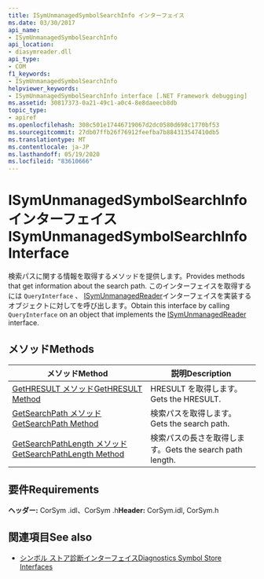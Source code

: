 ```yaml
---
title: ISymUnmanagedSymbolSearchInfo インターフェイス
ms.date: 03/30/2017
api_name:
- ISymUnmanagedSymbolSearchInfo
api_location:
- diasymreader.dll
api_type:
- COM
f1_keywords:
- ISymUnmanagedSymbolSearchInfo
helpviewer_keywords:
- ISymUnmanagedSymbolSearchInfo interface [.NET Framework debugging]
ms.assetid: 30817373-0a21-49c1-a0c4-8e8daeecb8db
topic_type:
- apiref
ms.openlocfilehash: 308c501e17446719067d2dc0580d698c1770bf53
ms.sourcegitcommit: 27db07ffb26f76912feefba7b884313547410db5
ms.translationtype: MT
ms.contentlocale: ja-JP
ms.lasthandoff: 05/19/2020
ms.locfileid: "83610666"
---
```

# <a name="isymunmanagedsymbolsearchinfo-interface"></a><span data-ttu-id="e4c7d-102">ISymUnmanagedSymbolSearchInfo インターフェイス</span><span class="sxs-lookup"><span data-stu-id="e4c7d-102">ISymUnmanagedSymbolSearchInfo Interface</span></span>
<span data-ttu-id="e4c7d-103">検索パスに関する情報を取得するメソッドを提供します。</span><span class="sxs-lookup"><span data-stu-id="e4c7d-103">Provides methods that get information about the search path.</span></span> <span data-ttu-id="e4c7d-104">このインターフェイスを取得するには `QueryInterface` 、 [ISymUnmanagedReader](isymunmanagedreader-interface.md)インターフェイスを実装するオブジェクトに対してを呼び出します。</span><span class="sxs-lookup"><span data-stu-id="e4c7d-104">Obtain this interface by calling `QueryInterface` on an object that implements the [ISymUnmanagedReader](isymunmanagedreader-interface.md) interface.</span></span>  
  
## <a name="methods"></a><span data-ttu-id="e4c7d-105">メソッド</span><span class="sxs-lookup"><span data-stu-id="e4c7d-105">Methods</span></span>  
  
|<span data-ttu-id="e4c7d-106">メソッド</span><span class="sxs-lookup"><span data-stu-id="e4c7d-106">Method</span></span>|<span data-ttu-id="e4c7d-107">説明</span><span class="sxs-lookup"><span data-stu-id="e4c7d-107">Description</span></span>|  
|------------|-----------------|  
|[<span data-ttu-id="e4c7d-108">GetHRESULT メソッド</span><span class="sxs-lookup"><span data-stu-id="e4c7d-108">GetHRESULT Method</span></span>](isymunmanagedsymbolsearchinfo-gethresult-method.md)|<span data-ttu-id="e4c7d-109">HRESULT を取得します。</span><span class="sxs-lookup"><span data-stu-id="e4c7d-109">Gets the HRESULT.</span></span>|  
|[<span data-ttu-id="e4c7d-110">GetSearchPath メソッド</span><span class="sxs-lookup"><span data-stu-id="e4c7d-110">GetSearchPath Method</span></span>](isymunmanagedsymbolsearchinfo-getsearchpath-method.md)|<span data-ttu-id="e4c7d-111">検索パスを取得します。</span><span class="sxs-lookup"><span data-stu-id="e4c7d-111">Gets the search path.</span></span>|  
|[<span data-ttu-id="e4c7d-112">GetSearchPathLength メソッド</span><span class="sxs-lookup"><span data-stu-id="e4c7d-112">GetSearchPathLength Method</span></span>](isymunmanagedsymbolsearchinfo-getsearchpathlength-method.md)|<span data-ttu-id="e4c7d-113">検索パスの長さを取得します。</span><span class="sxs-lookup"><span data-stu-id="e4c7d-113">Gets the search path length.</span></span>|  
  
## <a name="requirements"></a><span data-ttu-id="e4c7d-114">要件</span><span class="sxs-lookup"><span data-stu-id="e4c7d-114">Requirements</span></span>  
 <span data-ttu-id="e4c7d-115">**ヘッダー:** CorSym .idl、CorSym .h</span><span class="sxs-lookup"><span data-stu-id="e4c7d-115">**Header:** CorSym.idl, CorSym.h</span></span>  
  
## <a name="see-also"></a><span data-ttu-id="e4c7d-116">関連項目</span><span class="sxs-lookup"><span data-stu-id="e4c7d-116">See also</span></span>

- [<span data-ttu-id="e4c7d-117">シンボル ストア診断インターフェイス</span><span class="sxs-lookup"><span data-stu-id="e4c7d-117">Diagnostics Symbol Store Interfaces</span></span>](diagnostics-symbol-store-interfaces.md)
